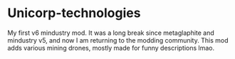 # Unicorp-technologies
My first v6 mindustry mod. It was a long break since metaglaphite and mindustry v5, and now I am returning to the modding community.
This mod adds various mining drones, mostly made for funny descriptions lmao.
